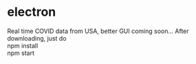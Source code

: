 # electron

Real time COVID data from USA, better GUI coming soon...
After downloading, just do <br>
npm install <br>
npm start
